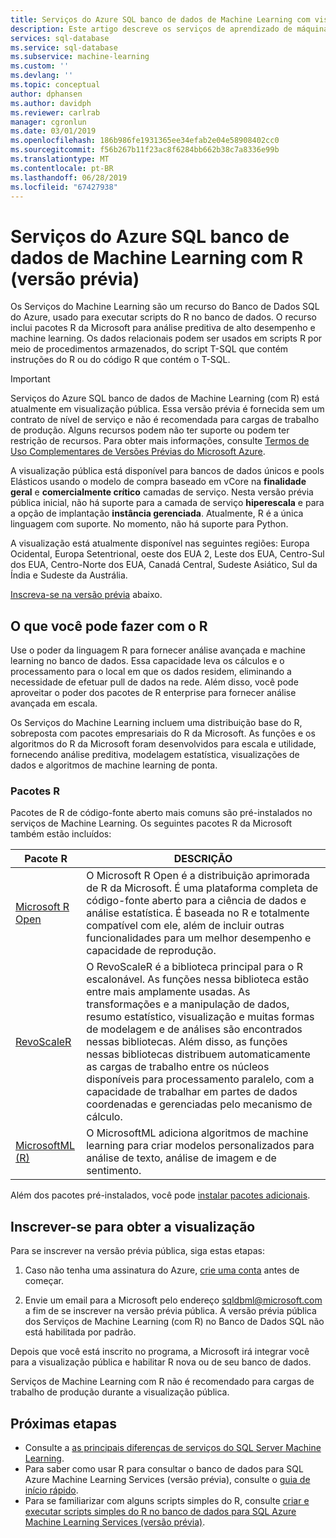 ```yaml
---
title: Serviços do Azure SQL banco de dados de Machine Learning com visão geral do R (versão prévia)
description: Este artigo descreve os serviços de aprendizado de máquina do Azure SQL banco de dados (com R) e explica como ele funciona.
services: sql-database
ms.service: sql-database
ms.subservice: machine-learning
ms.custom: ''
ms.devlang: ''
ms.topic: conceptual
author: dphansen
ms.author: davidph
ms.reviewer: carlrab
manager: cgronlun
ms.date: 03/01/2019
ms.openlocfilehash: 186b986fe1931365ee34efab2e04e58908402cc0
ms.sourcegitcommit: f56b267b11f23ac8f6284bb662b38c7a8336e99b
ms.translationtype: MT
ms.contentlocale: pt-BR
ms.lasthandoff: 06/28/2019
ms.locfileid: "67427938"
---
```

# <a name="azure-sql-database-machine-learning-services-with-r-preview"></a>Serviços do Azure SQL banco de dados de Machine Learning com R (versão prévia)

Os Serviços do Machine Learning são um recurso do Banco de Dados SQL do Azure, usado para executar scripts do R no banco de dados. O recurso inclui pacotes R da Microsoft para análise preditiva de alto desempenho e machine learning. Os dados relacionais podem ser usados em scripts R por meio de procedimentos armazenados, do script T-SQL que contém instruções do R ou do código R que contém o T-SQL.

> [!IMPORTANT]
> Serviços do Azure SQL banco de dados de Machine Learning (com R) está atualmente em visualização pública.
> Essa versão prévia é fornecida sem um contrato de nível de serviço e não é recomendada para cargas de trabalho de produção. Alguns recursos podem não ter suporte ou podem ter restrição de recursos.
> Para obter mais informações, consulte [Termos de Uso Complementares de Versões Prévias do Microsoft Azure](https://azure.microsoft.com/support/legal/preview-supplemental-terms/).
>
> A visualização pública está disponível para bancos de dados únicos e pools Elásticos usando o modelo de compra baseado em vCore na **finalidade geral** e **comercialmente crítico** camadas de serviço. Nesta versão prévia pública inicial, não há suporte para a camada de serviço **hiperescala** e para a opção de implantação **instância gerenciada**. Atualmente, R é a única linguagem com suporte. No momento, não há suporte para Python.
>
> A visualização está atualmente disponível nas seguintes regiões: Europa Ocidental, Europa Setentrional, oeste dos EUA 2, Leste dos EUA, Centro-Sul dos EUA, Centro-Norte dos EUA, Canadá Central, Sudeste Asiático, Sul da Índia e Sudeste da Austrália.
>
> [Inscreva-se na versão prévia](#signup) abaixo.

## <a name="what-you-can-do-with-r"></a>O que você pode fazer com o R

Use o poder da linguagem R para fornecer análise avançada e machine learning no banco de dados. Essa capacidade leva os cálculos e o processamento para o local em que os dados residem, eliminando a necessidade de efetuar pull de dados na rede. Além disso, você pode aproveitar o poder dos pacotes de R enterprise para fornecer análise avançada em escala.

Os Serviços do Machine Learning incluem uma distribuição base do R, sobreposta com pacotes empresariais do R da Microsoft. As funções e os algoritmos do R da Microsoft foram desenvolvidos para escala e utilidade, fornecendo análise preditiva, modelagem estatística, visualizações de dados e algoritmos de machine learning de ponta.

### <a name="r-packages"></a>Pacotes R

Pacotes de R de código-fonte aberto mais comuns são pré-instalados no serviços de Machine Learning. Os seguintes pacotes R da Microsoft também estão incluídos:

| Pacote R | DESCRIÇÃO|
|-|-|
| [Microsoft R Open](https://mran.microsoft.com/rro) | O Microsoft R Open é a distribuição aprimorada de R da Microsoft. É uma plataforma completa de código-fonte aberto para a ciência de dados e análise estatística. É baseada no R e totalmente compatível com ele, além de incluir outras funcionalidades para um melhor desempenho e capacidade de reprodução. |
| [RevoScaleR](https://docs.microsoft.com/sql/advanced-analytics/r/ref-r-revoscaler) | O RevoScaleR é a biblioteca principal para o R escalonável. As funções nessa biblioteca estão entre mais amplamente usadas. As transformações e a manipulação de dados, resumo estatístico, visualização e muitas formas de modelagem e de análises são encontrados nessas bibliotecas. Além disso, as funções nessas bibliotecas distribuem automaticamente as cargas de trabalho entre os núcleos disponíveis para processamento paralelo, com a capacidade de trabalhar em partes de dados coordenadas e gerenciadas pelo mecanismo de cálculo. |
| [MicrosoftML (R)](https://docs.microsoft.com/sql/advanced-analytics/r/ref-r-microsoftml) | O MicrosoftML adiciona algoritmos de machine learning para criar modelos personalizados para análise de texto, análise de imagem e de sentimento. |

Além dos pacotes pré-instalados, você pode [instalar pacotes adicionais](sql-database-machine-learning-services-add-r-packages.md).

<a name="signup"></a>

## <a name="sign-up-for-the-preview"></a>Inscrever-se para obter a visualização

Para se inscrever na versão prévia pública, siga estas etapas:

1. Caso não tenha uma assinatura do Azure, [crie uma conta](https://azure.microsoft.com/free/) antes de começar.

2. Envie um email para a Microsoft pelo endereço [sqldbml@microsoft.com](mailto:sqldbml@microsoft.com) a fim de se inscrever na versão prévia pública. A versão prévia pública dos Serviços de Machine Learning (com R) no Banco de Dados SQL não está habilitada por padrão.

Depois que você está inscrito no programa, a Microsoft irá integrar você para a visualização pública e habilitar R nova ou de seu banco de dados.

Serviços de Machine Learning com R não é recomendado para cargas de trabalho de produção durante a visualização pública.

## <a name="next-steps"></a>Próximas etapas

- Consulte a [as principais diferenças de serviços do SQL Server Machine Learning](sql-database-machine-learning-services-differences.md).
- Para saber como usar R para consultar o banco de dados para SQL Azure Machine Learning Services (versão prévia), consulte o [guia de início rápido](sql-database-connect-query-r.md).
- Para se familiarizar com alguns scripts simples do R, consulte [criar e executar scripts simples do R no banco de dados para SQL Azure Machine Learning Services (versão prévia)](sql-database-quickstart-r-create-script.md).
